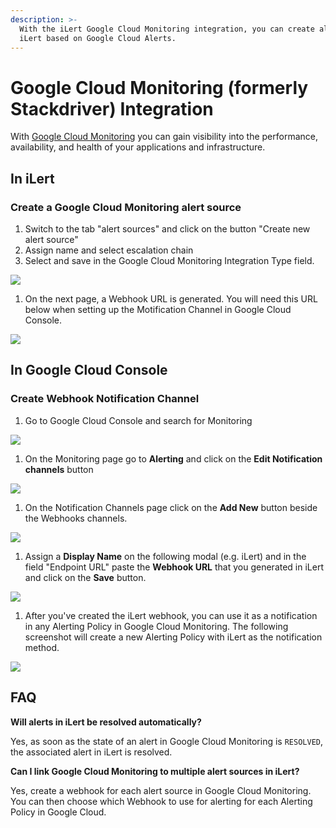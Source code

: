 ```yaml
---
description: >-
  With the iLert Google Cloud Monitoring integration, you can create alerts in
  iLert based on Google Cloud Alerts.
---
```


# Google Cloud Monitoring (formerly Stackdriver) Integration

With [Google Cloud Monitoring](https://cloud.google.com/monitoring) you can gain visibility into the performance, availability, and health of your applications and infrastructure.

## In iLert <a href="in-ilert" id="in-ilert"></a>

### Create a Google Cloud Monitoring alert source

1. Switch to the tab "alert sources" and click on the button "Create new alert source"
2. Assign name and select escalation chain
3. Select and save in the Google Cloud Monitoring Integration Type field.

![](../.gitbook/assets/Screenshot\_27\_09\_21\__17\_08.png)

1. On the next page, a Webhook URL is generated. You will need this URL below when setting up the Motification Channel in Google Cloud Console.

![](../.gitbook/assets/Screenshot\_27\_09\_21\__17\_10.png)

## In Google Cloud Console <a href="create-webhook-notification" id="create-webhook-notification"></a>

### Create Webhook Notification Channel

1. Go to Google Cloud Console and search for Monitoring

![](../.gitbook/assets/Screenshot\_27\_09\_21\__17\_12.png)

1. On the Monitoring page go to **Alerting** and click on the **Edit Notification channels** button

![](../.gitbook/assets/Screenshot\_27\_09\_21\__17\_15.png)

1. On the Notification Channels page click on the **Add New** button beside the Webhooks channels.

![](../.gitbook/assets/Screenshot\_27\_09\_21\__17\_17.png)

1. Assign a **Display Name** on the following modal (e.g. iLert) and in the field "Endpoint URL" paste the **Webhook URL** that you generated in iLert and click on the **Save** button.

![](../.gitbook/assets/Screenshot\_27\_09\_21\__17\_21.png)

1. After you've created the iLert webhook, you can use it as a notification in any Alerting Policy in Google Cloud Monitoring. The following screenshot will create a new Alerting Policy with iLert as the notification method.

![](../.gitbook/assets/Screenshot\_27\_09\_21\__17\_25.png)

## FAQ <a href="faq" id="faq"></a>

**Will alerts in iLert be resolved automatically?**

Yes, as soon as the state of an alert in Google Cloud Monitoring is `RESOLVED`, the associated alert in iLert is resolved.

**Can I link Google Cloud Monitoring to multiple alert sources in iLert?**

Yes, create a webhook for each alert source in Google Cloud Monitoring. You can then choose which Webhook to use for alerting for each Alerting Policy in Google Cloud.
